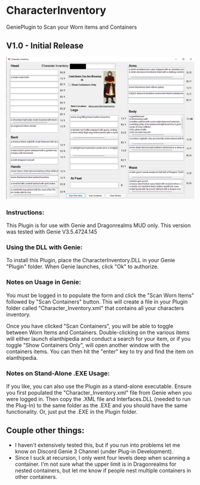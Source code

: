 # CharacterInventory
GeniePlugin to Scan your Worn items and Containers

## V1.0 - Initial Release

![Screenshot](screenshot.jpg)

### Instructions:
This Plugin is for use with Genie and Dragonrealms MUD only. This version was tested with Genie V3.5.4724.145

### Using the DLL with Genie:
To install this Plugin, place the CharacterInventory.DLL in your Genie "Plugin" folder. When Genie launches, click "Ok" to authorize. 

### Notes on Usage in Genie:
You must be logged in to populate the form and click the "Scan Worn Items" followed by "Scan Containers" button. This will create a file in your Plugin folder called "Character_Inventory.xml" that contains all your characters inventory. 

Once you have clicked "Scan Containers", you will be able to toggle between Worn Items and Containers. Double-clicking on the various items will either launch elanthipedia and conduct a search for your item, or if you toggle "Show Containers Only", will open another window with the containers items. You can then hit the "enter" key to try and find the item on elanthipedia. 

### Notes on Stand-Alone .EXE Usage:
If you like, you can also use the Plugin as a stand-alone executable. Ensure you first populated the "Character_Inventory.xml" file from Genie when you were logged in. Then copy the .XML file and Interfaces.DLL (needed to run the Plug-In) to the same folder as the .EXE and you should have the same functionality. Or, just put the .EXE in the Plugin folder. 

## Couple other things:
- I haven't extensively tested this, but if you run into problems let me know on Discord Genie 3 Channel (under Plug-in Development). 
- Since I suck at recursion, I only went four levels deep when scanning a container. I'm not sure what the upper limit is in Dragonrealms for nested containers, but let me know if people nest multiple containers in other containers. 

